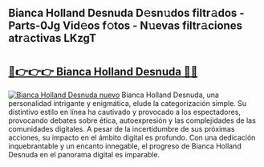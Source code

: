 ## Bianca Holland Desnuda D𝚎sn𝚞dos filtr𝚊dos - Parts-0Jg Vid𝚎os f𝚘tos - N𝚞evas filtr𝚊ciones atr𝚊ctivas LKzgT

# <h2><a href="http://mbabdyf.tromn.icu/?c=Bianca+Holland+Desnuda">🔗👉👉👉 Bianca Holland Desnuda 🔗🔗</a></h2>

[![Bianca Holland Desnuda nuevo](https://i.imgur.com/pEAQMta.gif)](http://mbabdyf.tromn.icu/?c=Bianca+Holland+Desnuda)
Bianca Holland Desnuda, una personalidad intrigante y enigmática, elude la categorización simple. Su distintivo estilo en línea ha cautivado y provocado a los espectadores, provocando debates sobre ética, autoexpresión y las complejidades de las comunidades digitales. A pesar de la incertidumbre de sus próximas acciones, su impacto en el ámbito digital es profundo. Con una dedicación inquebrantable y un encanto innegable, el progreso de Bianca Holland Desnuda en el panorama digital es imparable.
